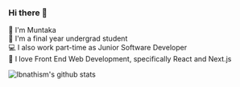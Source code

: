 ### Hi there 👋

:hatched_chick: I'm Muntaka <br>
:information_desk_person: I'm a final year undergrad student <br>
:computer: I also work part-time as Junior Software Developer <br>
:blue_heart: I love Front End Web Development, specifically React and Next.js <br>

![Ibnathism's github stats](https://github-readme-stats.vercel.app/api?username=ibnathism&theme=dark&show_icons=true)

<!--
**Ibnathism/ibnathism** is a ✨ _special_ ✨ repository because its `README.md` (this file) appears on your GitHub profile.

Here are some ideas to get you started:

- 🔭 I’m currently working on ...
- 🌱 I’m currently learning ...
- 👯 I’m looking to collaborate on ...
- 🤔 I’m looking for help with ...
- 💬 Ask me about ...
- 📫 How to reach me: ...
- 😄 Pronouns: ...
- ⚡ Fun fact: ...
-->
